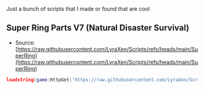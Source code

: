 Just a bunch of scripts that I made or found that are cool

## Super Ring Parts V7 (Natural Disaster Survival)

* Source: [https://raw.githubusercontent.com/LyraXen/Scripts/refs/heads/main/SuperRing](https://raw.githubusercontent.com/LyraXen/Scripts/refs/heads/main/SuperRing)
```lua
loadstring(game:HttpGet('https://raw.githubusercontent.com/LyraXen/Scripts/refs/heads/main/SuperRing'))()
```
